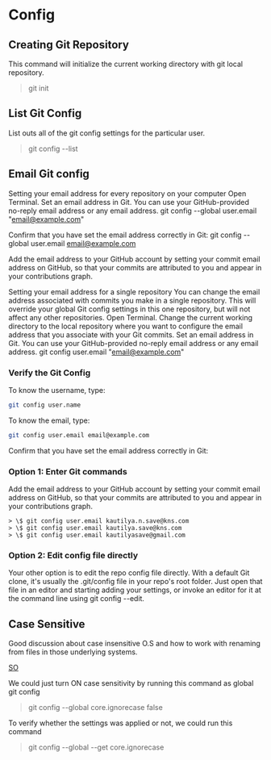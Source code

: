 # Config

## Creating Git Repository

This command will initialize the current working directory with git local repository.

> git init  

## List Git Config

List outs all of the git config settings for the particular user.

> git config --list

## Email Git config

Setting your email address for every repository on your computer Open Terminal. Set an email address in Git. You can use your GitHub-provided no-reply email address or any email address. git config --global user.email "email@example.com"

Confirm that you have set the email address correctly in Git: git config --global user.email email@example.com

Add the email address to your GitHub account by setting your commit email address on GitHub, so that your commits are attributed to you and appear in your contributions graph.

Setting your email address for a single repository You can change the email address associated with commits you make in a single repository. This will override your global Git config settings in this one repository, but will not affect any other repositories. Open Terminal. Change the current working directory to the local repository where you want to configure the email address that you associate with your Git commits. Set an email address in Git. You can use your GitHub-provided no-reply email address or any email address. git config user.email "email@example.com"

### Verify the Git Config

To know the username, type:

```bash
git config user.name
``` 

To know the email, type:

```bash
git config user.email email@example.com
```

Confirm that you have set the email address correctly in Git:

### Option 1: Enter Git commands

Add the email address to your GitHub account by setting your commit email address on GitHub, so that your commits are attributed to you and appear in your contributions graph.

```text
> \$ git config user.email kautilya.n.save@kns.com
> \$ git config user.email kautilya.save@kns.com
> \$ git config user.email kautilyasave@gmail.com
```

### Option 2: Edit config file directly

Your other option is to edit the repo config file directly. With a default Git clone, it's usually the .git/config file in your repo's root folder. Just open that file in an editor and starting adding your settings, or invoke an editor for it at the command line using git config --edit.

## Case Sensitive

Good discussion about case insensitive O.S and how to work with renaming from files in those underlying systems.

[SO](https://stackoverflow.com/questions/10523849/changing-capitalization-of-filenames-in-git)

We could just turn ON case sensitivity by running this command as global git config

> git config --global core.ignorecase false

To verify whether the settings was applied or not, we could run this command

> git config --global --get core.ignorecase

